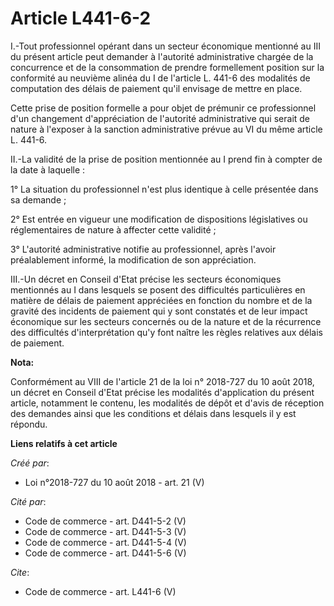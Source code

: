 # Article L441-6-2

I.-Tout professionnel opérant dans un secteur économique mentionné au III du présent article peut demander à l'autorité
administrative chargée de la concurrence et de la consommation de prendre formellement position sur la conformité au neuvième
alinéa du I de l'article L. 441-6 des modalités de computation des délais de paiement qu'il envisage de mettre en place. 

Cette prise de position formelle a pour objet de prémunir ce professionnel d'un changement d'appréciation de l'autorité
administrative qui serait de nature à l'exposer à la sanction administrative prévue au VI du même article L. 441-6. 

II.-La validité de la prise de position mentionnée au I prend fin à compter de la date à laquelle : 

1° La situation du professionnel n'est plus identique à celle présentée dans sa demande ; 

2° Est entrée en vigueur une modification de dispositions législatives ou réglementaires de nature à affecter cette
validité ; 

3° L'autorité administrative notifie au professionnel, après l'avoir préalablement informé, la modification de son
appréciation. 

III.-Un décret en Conseil d'Etat précise les secteurs économiques mentionnés au I dans lesquels se posent des difficultés
particulières en matière de délais de paiement appréciées en fonction du nombre et de la gravité des incidents de paiement
qui y sont constatés et de leur impact économique sur les secteurs concernés ou de la nature et de la récurrence des
difficultés d'interprétation qu'y font naître les règles relatives aux délais de paiement.

**Nota:**

Conformément au VIII de l'article 21 de la loi n° 2018-727 du 10 août 2018, un décret en Conseil d'Etat précise les modalités
d'application du présent article, notamment le contenu, les modalités de dépôt et d'avis de réception des demandes ainsi que
les conditions et délais dans lesquels il y est répondu.

**Liens relatifs à cet article**

_Créé par_:

  - Loi n°2018-727 du 10 août 2018 - art. 21 (V)

_Cité par_:

  - Code de commerce - art. D441-5-2 (V)
  - Code de commerce - art. D441-5-3 (V)
  - Code de commerce - art. D441-5-4 (V)
  - Code de commerce - art. D441-5-6 (V)

_Cite_:

  - Code de commerce - art. L441-6 (V)
